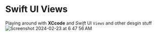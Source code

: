 # Swift UI Views
Playing around with **XCcode** and *Swift* UI `Views` and other desgin stuff<br>
![Screenshot 2024-02-23 at 6 47 56 AM](https://github.com/danielurra/swift-ui-views/assets/51704179/81e727ba-4297-40a0-87ea-fe831d7edc0f)<br>

